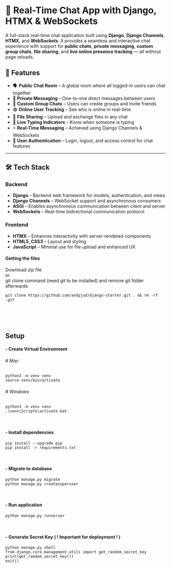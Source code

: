 # 💬 Real-Time Chat App with Django, HTMX & WebSockets

A full-stack real-time chat application built using **Django**, **Django Channels**, **HTMX**, and **WebSockets**. It provides a seamless and interactive chat experience with support for **public chats**, **private messaging**, **custom group chats**, **file sharing**, and **live online presence tracking** — all without page reloads.


## 🚀 Features

- 🗣️ **Public Chat Room** – A global room where all logged-in users can chat together
- 🔐 **Private Messaging** – One-to-one direct messages between users
- 👥 **Custom Group Chats** – Users can create groups and invite friends
- 🟢 **Online User Tracking** – See who is online in real-time
- 📁 **File Sharing** – Upload and exchange files in any chat
- 🧠 **Live Typing Indicators** – Know when someone is typing
- ⚡ **Real-Time Messaging** – Achieved using Django Channels & WebSockets
- 👤 **User Authentication** – Login, logout, and access control for chat features

---

## 🛠️ Tech Stack

### Backend
- **Django** – Backend web framework for models, authentication, and views
- **Django Channels** – WebSocket support and asynchronous consumers
- **ASGI** – Enables asynchronous communication between client and server
- **WebSockets** – Real-time bidirectional communication protocol

### Frontend
- **HTMX** – Enhances interactivity with server-rendered components
- **HTML5, CSS3** – Layout and styling
- **JavaScript** – Minimal use for file upload and enhanced UX



#### Getting the files
Download zip file<br> 
or <br>
git clone command (need git to be installed) and remove git folder afterwards
```
git clone https://github.com/andyjud/django-starter.git . && rm -rf .git
```
<br><br><br>

## Setup

#### - Create Virtual Environment
###### # Mac
```
python3 -m venv venv
source venv/bin/activate
```

###### # Windows
```
python3 -m venv venv
.\venv\Scripts\activate.bat
```

<br>

#### - Install dependencies
```
pip install --upgrade pip
pip install -r requirements.txt
```

<br>

#### - Migrate to database
```
python manage.py migrate
python manage.py createsuperuser
```

<br>

#### - Run application
```
python manage.py runserver
```

<br>

#### - Generate Secret Key ( ! Important for deployment ! )
```
python manage.py shell
from django.core.management.utils import get_random_secret_key
print(get_random_secret_key())
exit()
